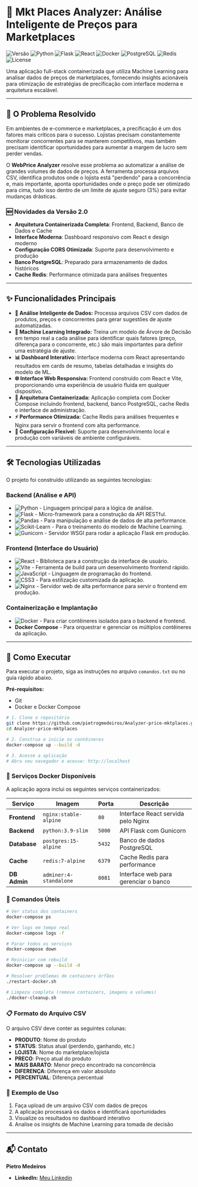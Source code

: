 # 🚀 Mkt Places Analyzer: Análise Inteligente de Preços para Marketplaces

![Versão](https://img.shields.io/badge/version-2.0.0-blue)
![Python](https://img.shields.io/badge/Python-3.9-3776AB?logo=python&logoColor=white)
![Flask](https://img.shields.io/badge/Flask-3.0-black?logo=flask&logoColor=white)
![React](https://img.shields.io/badge/React-18-61DAFB?logo=react&logoColor=white)
![Docker](https://img.shields.io/badge/Docker-Ready-2496ED?logo=docker&logoColor=white)
![PostgreSQL](https://img.shields.io/badge/PostgreSQL-15-336791?logo=postgresql&logoColor=white)
![Redis](https://img.shields.io/badge/Redis-7-DC382D?logo=redis&logoColor=white)
![License](https://img.shields.io/badge/License-MIT-yellow.svg)

Uma aplicação full-stack containerizada que utiliza Machine Learning para analisar dados de preços de marketplaces, fornecendo insights acionáveis para otimização de estratégias de precificação com interface moderna e arquitetura escalável.

---

## 🎯 O Problema Resolvido

Em ambientes de e-commerce e marketplaces, a precificação é um dos fatores mais críticos para o sucesso. Lojistas precisam constantemente monitorar concorrentes para se manterem competitivos, mas também precisam identificar oportunidades para aumentar a margem de lucro sem perder vendas.

O **WebPrice Analyzer** resolve esse problema ao automatizar a análise de grandes volumes de dados de preços. A ferramenta processa arquivos CSV, identifica produtos onde o lojista está "perdendo" para a concorrência e, mais importante, aponta oportunidades onde o preço pode ser otimizado para cima, tudo isso dentro de um limite de ajuste seguro (3%) para evitar mudanças drásticas.

### 🆕 Novidades da Versão 2.0
- **Arquitetura Containerizada Completa**: Frontend, Backend, Banco de Dados e Cache
- **Interface Moderna**: Dashboard responsivo com React e design moderno
- **Configuração CORS Otimizada**: Suporte para desenvolvimento e produção
- **Banco PostgreSQL**: Preparado para armazenamento de dados históricos
- **Cache Redis**: Performance otimizada para análises frequentes

---

## ✨ Funcionalidades Principais

*   **🧠 Análise Inteligente de Dados:** Processa arquivos CSV com dados de produtos, preços e concorrentes para gerar sugestões de ajuste automatizadas.
*   **🤖 Machine Learning Integrado:** Treina um modelo de Árvore de Decisão em tempo real a cada análise para identificar quais fatores (preço, diferença para o concorrente, etc.) são mais importantes para definir uma estratégia de ajuste.
*   **📊 Dashboard Interativo:** Interface moderna com React apresentando resultados em cards de resumo, tabelas detalhadas e insights do modelo de ML.
*   **🌐 Interface Web Responsiva:** Frontend construído com React e Vite, proporcionando uma experiência de usuário fluida em qualquer dispositivo.
*   **🐳 Arquitetura Containerizada:** Aplicação completa com Docker Compose incluindo frontend, backend, banco PostgreSQL, cache Redis e interface de administração.
*   **⚡ Performance Otimizada:** Cache Redis para análises frequentes e Nginx para servir o frontend com alta performance.
*   **🔧 Configuração Flexível:** Suporte para desenvolvimento local e produção com variáveis de ambiente configuráveis.

---

## 🛠️ Tecnologias Utilizadas

O projeto foi construído utilizando as seguintes tecnologias:

### **Backend (Análise e API)**
*   ![Python](https://img.shields.io/badge/Python-3776AB?logo=python&logoColor=white) - Linguagem principal para a lógica de análise.
*   ![Flask](https://img.shields.io/badge/Flask-black?logo=flask&logoColor=white) - Micro-framework para a construção da API RESTful.
*   ![Pandas](https://img.shields.io/badge/Pandas-150458?logo=pandas&logoColor=white) - Para manipulação e análise de dados de alta performance.
*   ![Scikit-Learn](https://img.shields.io/badge/Scikit--Learn-F7931E?logo=scikit-learn&logoColor=white) - Para o treinamento do modelo de Machine Learning.
*   ![Gunicorn](https://img.shields.io/badge/Gunicorn-499848?logo=gunicorn&logoColor=white) - Servidor WSGI para rodar a aplicação Flask em produção.

### **Frontend (Interface do Usuário)**
*   ![React](https://img.shields.io/badge/React-61DAFB?logo=react&logoColor=white) - Biblioteca para a construção da interface de usuário.
*   ![Vite](https://img.shields.io/badge/Vite-646CFF?logo=vite&logoColor=white) - Ferramenta de build para um desenvolvimento frontend rápido.
*   ![JavaScript](https://img.shields.io/badge/JavaScript-F7DF1E?logo=javascript&logoColor=black) - Linguagem de programação do frontend.
*   ![CSS3](https://img.shields.io/badge/CSS3-1572B6?logo=css3&logoColor=white) - Para estilização customizada da aplicação.
*   ![Nginx](https://img.shields.io/badge/Nginx-009639?logo=nginx&logoColor=white) - Servidor web de alta performance para servir o frontend em produção.

### **Containerização e Implantação**
*   ![Docker](https://img.shields.io/badge/Docker-2496ED?logo=docker&logoColor=white) - Para criar contêineres isolados para o backend e frontend.
*   **Docker Compose** - Para orquestrar e gerenciar os múltiplos contêineres da aplicação.

---

## 🚀 Como Executar

Para executar o projeto, siga as instruções no arquivo `comandos.txt` ou no guia rápido abaixo.

**Pré-requisitos:**
- Git
- Docker e Docker Compose

```bash
# 1. Clone o repositório
git clone https://github.com/pietrogmedeiros/Analyzer-price-mktplaces.git
cd Analyzer-price-mktplaces

# 2. Construa e inicie os contêineres
docker-compose up --build -d

# 3. Acesse a aplicação
# Abra seu navegador e acesse: http://localhost
```

### 🐳 Serviços Docker Disponíveis

A aplicação agora inclui os seguintes serviços containerizados:

| Serviço | Imagem | Porta | Descrição |
|---------|--------|-------|-----------|
| **Frontend** | `nginx:stable-alpine` | `80` | Interface React servida pelo Nginx |
| **Backend** | `python:3.9-slim` | `5000` | API Flask com Gunicorn |
| **Database** | `postgres:15-alpine` | `5432` | Banco de dados PostgreSQL |
| **Cache** | `redis:7-alpine` | `6379` | Cache Redis para performance |
| **DB Admin** | `adminer:4-standalone` | `8081` | Interface web para gerenciar o banco |

### 🔧 Comandos Úteis

```bash
# Ver status dos containers
docker-compose ps

# Ver logs em tempo real
docker-compose logs -f

# Parar todos os serviços
docker-compose down

# Reiniciar com rebuild
docker-compose up --build -d

# Resolver problemas de containers órfãos
./restart-docker.sh

# Limpeza completa (remove containers, imagens e volumes)
./docker-cleanup.sh
```

### 📋 Formato do Arquivo CSV

O arquivo CSV deve conter as seguintes colunas:
- **PRODUTO**: Nome do produto
- **STATUS**: Status atual (perdendo, ganhando, etc.)
- **LOJISTA**: Nome do marketplace/lojista
- **PRECO**: Preço atual do produto
- **MAIS BARATO**: Menor preço encontrado na concorrência
- **DIFERENÇA**: Diferença em valor absoluto
- **PERCENTUAL**: Diferença percentual

### 🎯 Exemplo de Uso

1. Faça upload de um arquivo CSV com dados de preços
2. A aplicação processará os dados e identificará oportunidades
3. Visualize os resultados no dashboard interativo
4. Analise os insights de Machine Learning para tomada de decisão

---

## 📬 Contato

**Pietro Medeiros**

-   **LinkedIn:** [Meu Linkedin](https://www.linkedin.com/in/pietro-medeiros-770bba162/)
